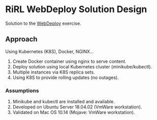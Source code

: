 # RiRL WebDeploy Solution Design
Solution to the [WebDeploy](https://github.com/watchmen-test/webdeploy) exercise.



## Approach

Using Kubernetes (K8S), Docker, NGINX...


1. Create Docker container using nginx to serve content.
2. Deploy solution using local Kubernetes cluster (minikube/kubectl).
3. Multiple instances via K8S replica sets.
4. Using K8S to provide rolling updates (no outages).



### Assumptions

1. Minikube and kubectl are installed and available.
2. Developed on Ubuntu Server 18.04.02 (VmWare workstation).
3. Validated on Mac OS 10.14 (Mojave: VmWare workstation).


